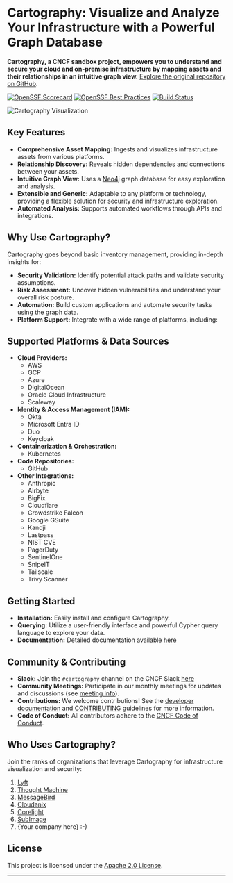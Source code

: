 # Cartography: Visualize and Analyze Your Infrastructure with a Powerful Graph Database

**Cartography, a CNCF sandbox project, empowers you to understand and secure your cloud and on-premise infrastructure by mapping assets and their relationships in an intuitive graph view.**  [Explore the original repository on GitHub](https://github.com/cartography-cncf/cartography).

[![OpenSSF Scorecard](https://api.scorecard.dev/projects/github.com/cartography-cncf/cartography/badge)](https://scorecard.dev/viewer/?uri=github.com/cartography-cncf/cartography)
[![OpenSSF Best Practices](https://www.bestpractices.dev/projects/9637/badge)](https://www.bestpractices.dev/projects/9637)
[![Build Status](https://github.com/cartography-cncf/cartography/actions/workflows/publish-to-ghcr-and-pypi.yml/badge.svg)](https://github.com/cartography-cncf/cartography/actions/workflows/publish-to-ghcr-and-pypi.yml)

![Cartography Visualization](docs/root/images/accountsandrds.png)

## Key Features

*   **Comprehensive Asset Mapping:**  Ingests and visualizes infrastructure assets from various platforms.
*   **Relationship Discovery:**  Reveals hidden dependencies and connections between your assets.
*   **Intuitive Graph View:** Uses a [Neo4j](https://www.neo4j.com) graph database for easy exploration and analysis.
*   **Extensible and Generic:** Adaptable to any platform or technology, providing a flexible solution for security and infrastructure exploration.
*   **Automated Analysis:**  Supports automated workflows through APIs and integrations.

## Why Use Cartography?

Cartography goes beyond basic inventory management, providing in-depth insights for:

*   **Security Validation:** Identify potential attack paths and validate security assumptions.
*   **Risk Assessment:**  Uncover hidden vulnerabilities and understand your overall risk posture.
*   **Automation:** Build custom applications and automate security tasks using the graph data.
*   **Platform Support:** Integrate with a wide range of platforms, including:

## Supported Platforms & Data Sources

*   **Cloud Providers:**
    *   AWS
    *   GCP
    *   Azure
    *   DigitalOcean
    *   Oracle Cloud Infrastructure
    *   Scaleway
*   **Identity & Access Management (IAM):**
    *   Okta
    *   Microsoft Entra ID
    *   Duo
    *   Keycloak
*   **Containerization & Orchestration:**
    *   Kubernetes
*   **Code Repositories:**
    *   GitHub
*   **Other Integrations:**
    *   Anthropic
    *   Airbyte
    *   BigFix
    *   Cloudflare
    *   Crowdstrike Falcon
    *   Google GSuite
    *   Kandji
    *   Lastpass
    *   NIST CVE
    *   PagerDuty
    *   SentinelOne
    *   SnipeIT
    *   Tailscale
    *   Trivy Scanner

## Getting Started

*   **Installation:** Easily install and configure Cartography.
*   **Querying:** Utilize a user-friendly interface and powerful Cypher query language to explore your data.
*   **Documentation:** Detailed documentation available [here](https://cartography-cncf.github.io/cartography/)

## Community & Contributing

*   **Slack:** Join the `#cartography` channel on the CNCF Slack [here](https://communityinviter.com/apps/cloud-native/cncf)
*   **Community Meetings:** Participate in our monthly meetings for updates and discussions (see [meeting info](https://zoom-lfx.platform.linuxfoundation.org/meetings/cartography?view=week)).
*   **Contributions:** We welcome contributions!  See the [developer documentation](https://cartography-cncf.github.io/cartography/dev/developer-guide.html) and [CONTRIBUTING](#contributing) guidelines for more information.
*   **Code of Conduct:**  All contributors adhere to the [CNCF Code of Conduct](https://github.com/cncf/foundation/blob/main/code-of-conduct.md).

##  Who Uses Cartography?

Join the ranks of organizations that leverage Cartography for infrastructure visualization and security:

1.  [Lyft](https://www.lyft.com)
2.  [Thought Machine](https://thoughtmachine.net/)
3.  [MessageBird](https://messagebird.com)
4.  [Cloudanix](https://www.cloudanix.com/)
5.  [Corelight](https://www.corelight.com/)
6.  [SubImage](https://subimage.io)
7.  {Your company here} :-)

## License

This project is licensed under the [Apache 2.0 License](LICENSE).

---